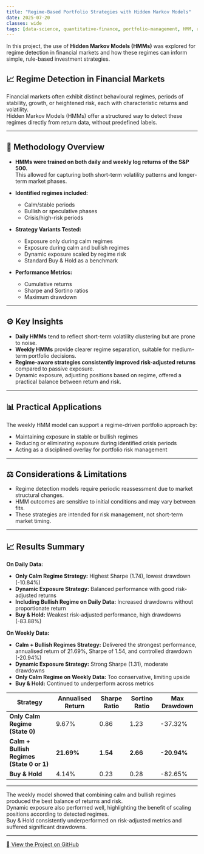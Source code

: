 ```yaml
---
title: "Regime-Based Portfolio Strategies with Hidden Markov Models"
date: 2025-07-20
classes: wide
tags: [data-science, quantitative-finance, portfolio-management, HMM, risk-management, time-series]
---
```

In this project, the use of **Hidden Markov Models (HMMs)** was explored for regime detection in financial markets and how these regimes can inform simple, rule-based investment strategies.

## 📈 Regime Detection in Financial Markets  

Financial markets often exhibit distinct behavioural regimes, periods of stability, growth, or heightened risk, each with characteristic returns and volatility.  
Hidden Markov Models (HMMs) offer a structured way to detect these regimes directly from return data, without predefined labels.

---

## 🧩 Methodology Overview  

- **HMMs were trained on both daily and weekly log returns of the S&P 500.**  
  This allowed for capturing both short-term volatility patterns and longer-term market phases.

- **Identified regimes included:**  
  - Calm/stable periods  
  - Bullish or speculative phases  
  - Crisis/high-risk periods  

- **Strategy Variants Tested:**  
  - Exposure only during calm regimes  
  - Exposure during calm and bullish regimes  
  - Dynamic exposure scaled by regime risk  
  - Standard Buy & Hold as a benchmark  

- **Performance Metrics:**  
  - Cumulative returns  
  - Sharpe and Sortino ratios  
  - Maximum drawdown  

---

## ⚙️ Key Insights  

- **Daily HMMs** tend to reflect short-term volatility clustering but are prone to noise.  
- **Weekly HMMs** provide clearer regime separation, suitable for medium-term portfolio decisions.  
- **Regime-aware strategies consistently improved risk-adjusted returns** compared to passive exposure.  
- Dynamic exposure, adjusting positions based on regime, offered a practical balance between return and risk.  

---

## 📊 Practical Applications  

The weekly HMM model can support a regime-driven portfolio approach by:  
- Maintaining exposure in stable or bullish regimes  
- Reducing or eliminating exposure during identified crisis periods  
- Acting as a disciplined overlay for portfolio risk management  

---

## ⚖️ Considerations & Limitations  

- Regime detection models require periodic reassessment due to market structural changes.  
- HMM outcomes are sensitive to initial conditions and may vary between fits.  
- These strategies are intended for risk management, not short-term market timing.  

---

## 📈 Results Summary  

**On Daily Data:**  
- **Only Calm Regime Strategy:** Highest Sharpe (1.74), lowest drawdown (-10.84%)  
- **Dynamic Exposure Strategy:** Balanced performance with good risk-adjusted returns  
- **Including Bullish Regime on Daily Data:** Increased drawdowns without proportionate return  
- **Buy & Hold:** Weakest risk-adjusted performance, high drawdowns (-83.88%)  

**On Weekly Data:**  
- **Calm + Bullish Regimes Strategy:** Delivered the strongest performance, annualised return of 21.69%, Sharpe of 1.54, and controlled drawdown (-20.94%)  
- **Dynamic Exposure Strategy:** Strong Sharpe (1.31), moderate drawdowns  
- **Only Calm Regime on Weekly Data:** Too conservative, limiting upside  
- **Buy & Hold:** Continued to underperform across metrics

| Strategy | Annualised Return | Sharpe Ratio | Sortino Ratio | Max Drawdown |
|----------|-------------------|--------------|--------------|--------------|
| **Only Calm Regime (State 0)** | 9.67% | 0.86 | 1.23 | -37.32% |
| **Calm + Bullish Regimes (State 0 or 1)** | **21.69%** | **1.54** | **2.66** | **-20.94%** |
| **Buy & Hold** | 4.14% | 0.23 | 0.28 | -82.65% |

---

The weekly model showed that combining calm and bullish regimes produced the best balance of returns and risk.  
Dynamic exposure also performed well, highlighting the benefit of scaling positions according to detected regimes.  
Buy & Hold consistently underperformed on risk-adjusted metrics and suffered significant drawdowns.

---
[📂 View the Project on GitHub](https://github.com/kgiannako/sp500-volatility-regime-hmm)

